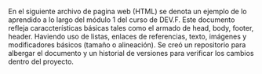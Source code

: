 En el siguiente archivo de pagina web (HTML) se denota un ejemplo de lo aprendido a lo largo del módulo 1 del curso de DEV.F.
Este documento refleja caraccterísticas básicas tales como el armado de head, body, footer, header. Haviendo uso de listas, enlaces de referencias, texto, imágenes y modificadores básicos (tamaño o alineación).
Se creó un repositorio para albergar el documento y un historial de versiones para verificar los cambios dentro del proyecto.